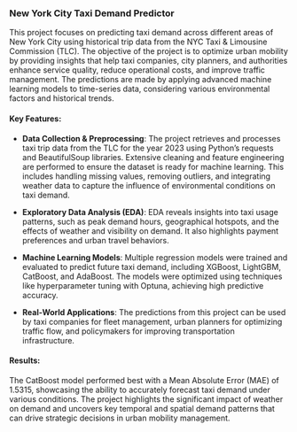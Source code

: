 ### New York City Taxi Demand Predictor

This project focuses on predicting taxi demand across different areas of New York City using historical trip data from the NYC Taxi & Limousine Commission (TLC). The objective of the project is to optimize urban mobility by providing insights that help taxi companies, city planners, and authorities enhance service quality, reduce operational costs, and improve traffic management. The predictions are made by applying advanced machine learning models to time-series data, considering various environmental factors and historical trends.

#### Key Features:
- **Data Collection & Preprocessing**: The project retrieves and processes taxi trip data from the TLC for the year 2023 using Python’s requests and BeautifulSoup libraries. Extensive cleaning and feature engineering are performed to ensure the dataset is ready for machine learning. This includes handling missing values, removing outliers, and integrating weather data to capture the influence of environmental conditions on taxi demand.
  
- **Exploratory Data Analysis (EDA)**: EDA reveals insights into taxi usage patterns, such as peak demand hours, geographical hotspots, and the effects of weather and visibility on demand. It also highlights payment preferences and urban travel behaviors.

- **Machine Learning Models**: Multiple regression models were trained and evaluated to predict future taxi demand, including XGBoost, LightGBM, CatBoost, and AdaBoost. The models were optimized using techniques like hyperparameter tuning with Optuna, achieving high predictive accuracy.

- **Real-World Applications**: The predictions from this project can be used by taxi companies for fleet management, urban planners for optimizing traffic flow, and policymakers for improving transportation infrastructure.

#### Results:
The CatBoost model performed best with a Mean Absolute Error (MAE) of 1.5315, showcasing the ability to accurately forecast taxi demand under various conditions. The project highlights the significant impact of weather on demand and uncovers key temporal and spatial demand patterns that can drive strategic decisions in urban mobility management.

